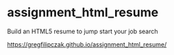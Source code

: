 # assignment_html_resume
Build an HTML5 resume to jump start your job search

https://gregfilipczak.github.io/assignment_html_resume/
